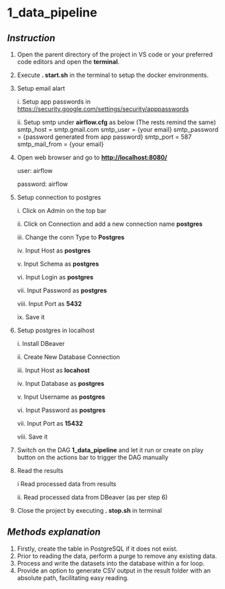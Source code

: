 # 1_data_pipeline

## _Instruction_

1. Open the parent directory of the project in VS code or your preferred code editors and open the **terminal**.

2. Execute **. start.sh** in the terminal to setup the docker environments.

3. Setup email alart

   i. Setup app passwords in <https://security.google.com/settings/security/apppasswords>

   ii. Setup smtp under **airflow.cfg** as below (The rests remind the same)
       smtp_host = smtp.gmail.com
       smtp_user = {your email}
       smtp_password = {password generated from app password}
       smtp_port = 587
       smtp_mail_from = {your email}

4. Open web browser and go to **<http://localhost:8080/>**
   
   user: airflow
   
   password: airflow

5. Setup connection to postgres
   
   i. Click on Admin on the top bar
   
   ii. Click on Connection and add a new connection name **postgres**
   
   iii. Change the conn Type to **Postgres**
   
   iv. Input Host as **postgres**
   
   v. Input Schema as **postgres**
   
   vi. Input Login as **postgres**
   
   vii. Input Password as **postgres**
   
   viii. Input Port as **5432**
   
   ix. Save it

6. Setup postgres in localhost
   
   i. Install DBeaver
   
   ii. Create New Database Connection
   
   iii. Input Host as **locahost**
   
   iv. Input Database as **postgres**
   
   v. Input Username as **postgres**
   
   vi. Input Password as **postgres**
   
   vii. Input Port as **15432**
   
   viii. Save it

7. Switch on the DAG **1_data_pipeline** and let it run or create on play button on the actions bar to trigger the DAG manually

8. Read the results
   
   i Read processed data from results
   
   ii. Read processed data from DBeaver (as per step 6)

9. Close the project by executing **. stop.sh** in terminal


## _Methods explanation_

1. Firstly, create the table in PostgreSQL if it does not exist.
2. Prior to reading the data, perform a purge to remove any existing data.
3. Process and write the datasets into the database within a for loop.
4. Provide an option to generate CSV output in the result folder with an absolute path, facilitating easy reading.